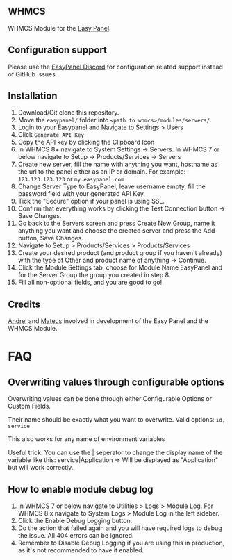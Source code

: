 ## WHMCS

WHMCS Module for the [Easy Panel](https://github.com/easypanel-io).


## Configuration support

Please use the [EasyPanel Discord](https://discord.gg/SARw8nbpnZ) for configuration related support instead of GitHub issues.


## Installation


1. Download/Git clone this repository.
2. Move the ``easypanel/`` folder into ``<path to whmcs>/modules/servers/``.
3. Login to your Easypanel and Navigate to Settings > Users
4. Click ``Generate API Key``
5. Copy the API key by clicking the Clipboard Icon
4. In WHMCS 8+ navigate to System Settings → Servers. In WHMCS 7 or below navigate to Setup → Products/Services → Servers
5. Create new server, fill the name with anything you want, hostname as the url to the panel either as an IP or domain. For example: ``123.123.123.123`` or ``my.easypanel.com``
6. Change Server Type to EasyPanel, leave username empty, fill the password field with your generated API Key.
7. Tick the "Secure" option if your panel is using SSL.
8. Confirm that everything works by clicking the Test Connection button -> Save Changes.
9. Go back to the Servers screen and press Create New Group, name it anything you want and choose the created server and press the Add button, Save Changes.
10. Navigate to Setup > Products/Services > Products/Services
11. Create your desired product (and product group if you haven't already) with the type of Other and product name of anything -> Continue.
12. Click the Module Settings tab, choose for Module Name EasyPanel and for the Server Group the group you created in step 8.
13. Fill all non-optional fields, and you are good to go!

## Credits

[Andrei](https://github.com/deiucanta) and [Mateus](https://github.com/mateuslacorte) involved in development of the Easy Panel and the WHMCS Module.


# FAQ

## Overwriting values through configurable options

Overwriting values can be done through either Configurable Options or Custom Fields.

Their name should be exactly what you want to overwrite.
Valid options: ``id, service``

This also works for any name of environment variables

Useful trick: You can use the | seperator to change the display name of the variable like this:
service|Application => Will be displayed as "Application" but will work correctly.



## How to enable module debug log

1. In WHMCS 7 or below navigate to Utilities > Logs > Module Log. For WHMCS 8.x navigate to System Logs > Module Log in the left sidebar.
2. Click the Enable Debug Logging button.
3. Do the action that failed again and you will have required logs to debug the issue. All 404 errors can be ignored.
4. Remember to Disable Debug Logging if you are using this in production, as it's not recommended to have it enabled.
